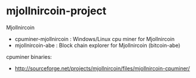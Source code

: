 mjollnircoin-project
====================

Mjollnircoin

- cpuminer-mjollnircoin   : Windows/Linux cpu miner for Mjollnircoin
- mjollnircoin-abe        : Block chain explorer for Mjollnircoin (bitcoin-abe)


cpuminer binaries:
- http://sourceforge.net/projects/mjollnircoin/files/mjollnircoin-cpuminer/


